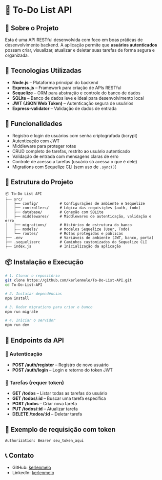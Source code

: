 # 📌 To-Do List API

## 📜 Sobre o Projeto
Esta é uma API RESTful desenvolvida com foco em boas práticas de desenvolvimento backend. A aplicação permite que **usuários autenticados** possam criar, visualizar, atualizar e deletar suas tarefas de forma segura e organizada.

## 🚀 Tecnologias Utilizadas
- **Node.js** – Plataforma principal do backend
- **Express.js** – Framework para criação de APIs RESTful
- **Sequelize** – ORM para abstração e controle do banco de dados
- **SQLite** – Banco de dados leve e ideal para desenvolvimento local
- **JWT (JSON Web Token)** – Autenticação segura de usuários
- **Express-validator** – Validação de dados de entrada

## 🔐 Funcionalidades
- Registro e login de usuários com senha criptografada (bcrypt)
- Autenticação com JWT
- Middleware para proteger rotas
- CRUD completo de tarefas, restrito ao usuário autenticado
- Validação de entrada com mensagens claras de erro
- Controle de acesso a tarefas (usuário só acessa o que é dele)
- Migrations com Sequelize CLI (sem uso de `.sync()`)

## 📂 Estrutura do Projeto
```
📦 To-Do List API
├── src/
│   ├── config/          # Configurações de ambiente e Sequelize
│   ├── controllers/     # Lógica das requisições (auth, todo)
│   ├── database/        # Conexão com SQLite
│   ├── middlewares/     # Middlewares de autenticação, validação e erro
│   ├── migrations/      # Histórico de estrutura do banco
│   ├── models/          # Modelos Sequelize (User, Todo)
│   └── routes/          # Rotas protegidas e públicas
├── .env                 # Variáveis de ambiente (JWT, banco, porta)
├── .sequelizerc         # Caminhos customizados do Sequelize CLI
├── index.js             # Inicialização da aplicação
```

## 📦 Instalação e Execução
```bash
# 1. Clonar o repositório
git clone https://github.com/kerlenmelo/To-Do-List-API.git
cd To-Do-List-API

# 2. Instalar dependências
npm install

# 3. Rodar migrations para criar o banco
npm run migrate

# 4. Iniciar o servidor
npm run dev
```

## 📌 Endpoints da API

### 🔐 Autenticação
- **POST /auth/register** – Registro de novo usuário
- **POST /auth/login** – Login e retorno do token JWT

### 📝 Tarefas (requer token)
- **GET /todos** – Listar todas as tarefas do usuário
- **GET /todos/:id** – Buscar uma tarefa específica
- **POST /todos** – Criar nova tarefa
- **PUT /todos/:id** – Atualizar tarefa
- **DELETE /todos/:id** – Deletar tarefa

## 📎 Exemplo de requisição com token
```http
Authorization: Bearer seu_token_aqui
```

## 📞 Contato
- GitHub: [kerlenmelo](https://github.com/kerlenmelo)
- LinkedIn: [kerlenmelo](https://www.linkedin.com/in/kerlenmelo/)
